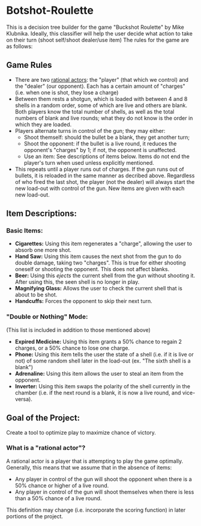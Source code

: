 # Botshot-Roulette

This is a decision tree builder for the game "Buckshot Roulette" by Mike Klubnika. Ideally, this classifier will help the user decide what action to take on their turn (shoot self/shoot dealer/use item)
The rules for the game are as follows:

## Game Rules

* There are two [rational actors](#what-is-a-rational-actor): the "player" (that which we control) and the "dealer" (our opponent). Each has a certain amount of "charges" (i.e. when one is shot, they lose a charge)
* Between them rests a shotgun, which is loaded with between 4 and 8 shells in a random order, some of which are live and others are blank. Both players know the total number of shells, as well as the total numbers of blank and live rounds; what they do not know is the order in which they are loaded.
* Players alternate turns in control of the gun; they may either:
  * Shoot themself: should the bullet be a blank, they get another turn;
  * Shoot the opponent: if the bullet is a live round, it reduces the opponent's "charges" by 1; if not, the opponent is unaffected.
  * Use an item: See descriptions of items below. Items do not end the player's turn when used unless explicitly mentioned.
* This repeats until a player runs out of charges. If the gun runs out of bullets, it is reloaded in the same manner as decribed above. Regardless of who fired the last shot, the player (not the dealer) will always start the new load-out with control of the gun. New items are given with each new load-out.

## Item Descriptions:

### Basic Items:

* **Cigarettes:** Using this item regenerates a "charge", allowing the user to absorb one more shot.
* **Hand Saw:** Using this item causes the next shot from the gun to do double damage, taking two "charges". This is true for either shooting oneself or shooting the opponent. This does not affect blanks.
* **Beer:** Using this _ejects_ the current shell from the gun without shooting it. After using this, the seen shell is no longer in play.
* **Magnifying Glass:** Allows the user to check the current shell that is about to be shot.
* **Handcuffs:** Forces the opponent to skip their next turn.

### "Double or Nothing" Mode:
(This list is included in addition to those mentioned above)
* **Expired Medicine:** Using this item grants a 50% chance to regain 2 charges, or a 50% chance to lose one charge.
* **Phone:** Using this item tells the user the state of a shell (i.e. if it is live or not) of some random shell later in the load-out (ex. "The sixth shell is a blank")
* **Adrenaline:** Using this item allows the user to steal an item from the opponent.
* **Inverter:** Using this item swaps the polarity of the shell currently in the chamber (i.e. if the next round is a blank, it is now a live round, and vice-versa).


## Goal of the Project:
Create a tool to optimize play to maximize chance of victory.

### What is a "rational actor"?
   
   A rational actor is a player that is attempting to play the game optimally. Generally, this means that we assume that in the absence of items:
   
   * Any player in control of the gun will shoot the opponent when there is a 50% chance or higher of a live round.
   * Any player in control of the gun will shoot themselves when there is less than a 50% chance of a live round.
   
   This definition may change (i.e. incorporate the scoring function) in later portions of the project.
